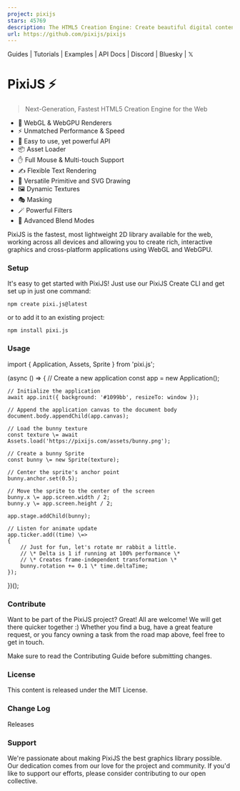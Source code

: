 ```yaml
---
project: pixijs
stars: 45769
description: The HTML5 Creation Engine: Create beautiful digital content with the fastest, most flexible 2D WebGL renderer.
url: https://github.com/pixijs/pixijs
---
```


  

Guides | Tutorials | Examples | API Docs | Discord | Bluesky | 𝕏

PixiJS ⚡️
=========

> Next-Generation, Fastest HTML5 Creation Engine for the Web

-   🚀 WebGL & WebGPU Renderers
-   ⚡️ Unmatched Performance & Speed
-   🎨 Easy to use, yet powerful API
-   📦 Asset Loader
-   ✋ Full Mouse & Multi-touch Support
-   ✍️ Flexible Text Rendering
-   📐 Versatile Primitive and SVG Drawing
-   🖼️ Dynamic Textures
-   🎭 Masking
-   🪄 Powerful Filters
-   🌈 Advanced Blend Modes

PixiJS is the fastest, most lightweight 2D library available for the web, working across all devices and allowing you to create rich, interactive graphics and cross-platform applications using WebGL and WebGPU.

### Setup

It's easy to get started with PixiJS! Just use our PixiJS Create CLI and get set up in just one command:

```
npm create pixi.js@latest
```

or to add it to an existing project:

```
npm install pixi.js
```

### Usage

import { Application, Assets, Sprite } from 'pixi.js';

(async () \=>
{
    // Create a new application
    const app \= new Application();

    // Initialize the application
    await app.init({ background: '#1099bb', resizeTo: window });

    // Append the application canvas to the document body
    document.body.appendChild(app.canvas);

    // Load the bunny texture
    const texture \= await Assets.load('https://pixijs.com/assets/bunny.png');

    // Create a bunny Sprite
    const bunny \= new Sprite(texture);

    // Center the sprite's anchor point
    bunny.anchor.set(0.5);

    // Move the sprite to the center of the screen
    bunny.x \= app.screen.width / 2;
    bunny.y \= app.screen.height / 2;

    app.stage.addChild(bunny);

    // Listen for animate update
    app.ticker.add((time) \=>
    {
        // Just for fun, let's rotate mr rabbit a little.
        // \* Delta is 1 if running at 100% performance \*
        // \* Creates frame-independent transformation \*
        bunny.rotation += 0.1 \* time.deltaTime;
    });
})();

### Contribute

Want to be part of the PixiJS project? Great! All are welcome! We will get there quicker together :) Whether you find a bug, have a great feature request, or you fancy owning a task from the road map above, feel free to get in touch.

Make sure to read the Contributing Guide before submitting changes.

### License

This content is released under the MIT License.

### Change Log

Releases

### Support

We're passionate about making PixiJS the best graphics library possible. Our dedication comes from our love for the project and community. If you'd like to support our efforts, please consider contributing to our open collective.
